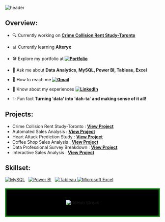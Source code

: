 ![header](https://github.com/user-attachments/assets/1fae40a1-84ef-482c-8bdd-de8dea8fb5f8)


<h2 align="left">Overview:</h2>

- 🔍 Currently working on **[Crime Collision Rent Study-Toronto](https://github.com/nikhilps2008/Crime_Rental_Affordability_Motor_Vehicle_Collisions_Study_Toronto/tree/main)**

- 📊 Currently learning **Alteryx**

- 🛠️ Explore my portfolio at **[![Portfolio](https://img.shields.io/badge/Portfolio-%23000000.svg?style=for-the-badge&logo=firefox&logoColor=#FF7139)](https://nikhilps2008.github.io/)**

- 💬 Ask me about **Data Analytics, MySQL, Power BI, Tableau, Excel**

- 📧 How to reach me **[![Gmail](https://img.shields.io/badge/Gmail-D14836?style=for-the-badge&logo=gmail&logoColor=white)](nikhilps2008@gmail.com)**

- 🔗 Know about my experiences  **[![LinkedIn](https://img.shields.io/badge/linkedin-%230077B5.svg?style=for-the-badge&logo=linkedin&logoColor=white)](https://www.linkedin.com/in/nikhil-s-6426474a/)**

- ✨ Fun fact **Turning 'data' into 'dah-ta' and making sense of it all!**

<h2 align="left">Projects:</h2>

- Crime Collision Rent Study-Toronto : **[View Project](https://github.com/nikhilps2008/Crime_Rental_Affordability_Motor_Vehicle_Collisions_Study_Toronto/tree/main)**
- Automated Sales Analysis : **[View Project](https://github.com/nikhilps2008/Automated-Sales-Analysis-Using-Power-BI-and-Power-Query)**
- Heart Attack Prediction Study : **[View Project](https://github.com/nikhilps2008/Heart-Attack-Prediction-Study)**
- Coffee Shop Sales Analysis : **[View Project](https://github.com/nikhilps2008/Coffee-Shop-Sales-Analysis)**
- Data Professional Survey Breakdown : **[View Project](https://github.com/nikhilps2008/Data-Professional-Survey-Breakdown)**
- Interactive Sales Analysis : **[View Project](https://github.com/nikhilps2008/Interactive-Sales-Analysis)**
</p>

<h2 align="left">Skillset:</h2>

<p align="left">
  <a href="https://www.mysql.com/" target="_blank" rel="noreferrer"><img src="https://img.icons8.com/color/48/000000/mysql.png" alt="MySQL" title="MySQL"/></a>&nbsp;&nbsp;
  <a href="https://powerbi.microsoft.com/" target="_blank" rel="noreferrer"><img src="https://img.icons8.com/color/48/000000/power-bi.png" alt="Power BI" title="Power BI"/></a>&nbsp;&nbsp;
  <a href="https://www.tableau.com/" target="_blank" rel="noreferrer"><img src="https://img.icons8.com/color/48/000000/tableau-software.png" alt="Tableau" title="Tableau"/>
  <a href="https://www.microsoft.com/en-us/microsoft-365/excel" target="_blank" rel="noreferrer"><img src="https://img.icons8.com/color/48/000000/microsoft-excel-2019.png" alt="Microsoft Excel" title="Microsoft Excel"/></a>&nbsp;&nbsp;
  </a>
</p>

<div align="center" style="border: 4px solid green; padding: 20px; margin: 20px 0; background-color: black;">
  <p align="center">
    <img src="https://github-readme-streak-stats.herokuapp.com/?user=nikhilps2008&theme=black-ice&hide_border=true&background=000000&stroke=00FF00&ring=00FF00&fire=00FF00&currStreakLabel=00FF00" alt="GitHub Streak" />
  </p>
</div>

<!---
nikhilps2008/nikhilps2008 is a ✨ special ✨ repository because its `README.md` (this file) appears on your GitHub profile.
You can click the Preview link to take a look at your changes.
--->
